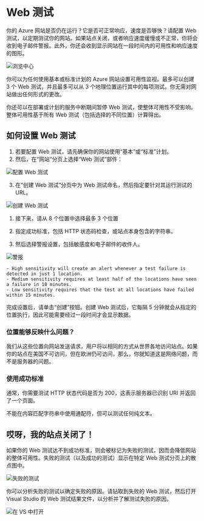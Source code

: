 <properties title="How to create web test" pageTitle="How to create web test" description="Learn how to create web tests in Azure." authors="stepsic"  />
<tags ms.service=""
    ms.date=""
    wacn.date=""
    />

# Web 测试

你的 Azure 网站是否仍在运行？它是否可正常响应，速度是否够快？请配置 Web 测试，以定期测试你的网站。如果站点关闭，或者响应速度缓慢或不正常，你将会收到电子邮件警报。此外，你还会收到显示网站在一段时间内的可用性和响应速度的图形。

![浏览中心][浏览中心]

你可以为任何使用基本或标准计划的 Azure 网站设置可用性监视。最多可以创建 3 个 Web 测试，并且最多可以从 3 个地理位置运行其中的每项测试。你无需对网站做出任何形式的更改。

你还可以在部署或计划的服务中断期间暂停 Web 测试，使整体可用性不受影响。整体可用性基于所有 Web 测试（包括选择的不同位置）计算得出。

## 如何设置 Web 测试

1.  若要配置 Web 测试，请先确保你的网站使用“基本”或“标准”计划。
2.  然后，在“网站”分页上选择“Web 测试”部件：

   ![配置 Web 测试][配置 Web 测试]

3.  在“创建 Web 测试”分页中为 Web 测试命名，然后指定要针对其运行测试的 URL。

   ![创建 Web 测试][创建 Web 测试]

1.  接下来，请从 8 个位置中选择最多 3 个位置

2.  指定成功标准，包括 HTTP 状态码检查，或站点本身包含的字符串。

3.  然后选择警报设置，包括敏感度和电子邮件的收件人。

   ![警报][警报]

    - High sensitivity will create an alert whenever a test failure is detected in just 1 location.
    - Medium sensitivity requires at least half of the locations have seen a failure in 10 minutes.
    - Low sensitivity requires that the test at all locations have failed within 15 minutes.

完成设置后，请单击“创建”按钮。创建 Web 测试后，它每隔 5 分钟就会从指定的位置执行，因此可能需要经过一段时间才会显示数据。

### 位置能够反映什么问题？

我们从这些位置向网站发送请求，用户将以相同的方式从世界各地访问站点。如果你的站点在美国不可访问，但在欧洲仍可访问，那么，你就知道这是网络问题，而不是服务器的问题。

### 使用成功标准

通常，你需要测试 HTTP 状态代码是否为 200，这表示服务器已识别 URI 并返回了一个页面。

不能在内容匹配字符串中使用通配符，但可以测试任何纯文本。

## 哎呀，我的站点关闭了！

如果你的 Web 测试达不到成功标准，则会被标记为失败的测试，因而会降低网站的整体可用性。失败的测试（以及成功的测试）显示在特定 Web 测试分页上的散点图中。

![失败的测试][失败的测试]

你可以分析失败的测试以确定失败的原因。请钻取到失败的 Web 测试，然后打开 Visual Studio 的 Web 测试结果文件，以分析并了解测试失败的原因。

![在 VS 中打开][在 VS 中打开]

  [浏览中心]: ./media/insights-create-web-tests/Inisghts_WebTestBlade.png
  [配置 Web 测试]: ./media/insights-create-web-tests/Insights_ConfigurePart.png
  [创建 Web 测试]: ./media/insights-create-web-tests/Insights_CreateTest.png
  [警报]: ./media/insights-create-web-tests/Inisghts_AlertCreation.png
  [失败的测试]: ./media/insights-create-web-tests/Insights_FailedWebTest.png
  [在 VS 中打开]: ./media/insights-create-web-tests/Insights_OpenInVS.png
